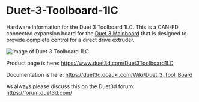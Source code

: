 # Duet-3-Toolboard-1lC
Hardware information for the Duet 3 Toolboard 1LC. This is a CAN-FD connected expansion board for the [Duet 3 Mainboard](https://www.duet3d.com/Duet3Mainboard6HC) that is designed to provide complete control for a direct drive extruder. 

![Image of Duet 3 Toolboard 1LC](https://d17kynu4zpq5hy.cloudfront.net/igi/duet3d/IcXkLrrgdCBmSFnX.medium)

Product page is here: https://www.duet3d.com/Duet3Toolboard1LC

Documentation is here: https://duet3d.dozuki.com/Wiki/Duet_3_Tool_Board

As always please discuss this on the Duet3d forum: https://forum.duet3d.com/

